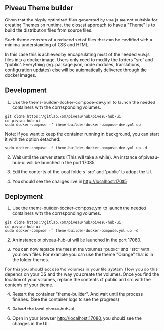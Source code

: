
## Piveau Theme builder

Given that the highly optimized files generated by vue.js are not suitable for creating Themes on runtime, the closest approach to have a "Theme" is to build the distribution files from source files.

Such theme consists of a reduced set of files that can be modified with a minimal understanding of CSS and HTML.

In this case this is achieved by encapsulating most of the needed vue.js files into a docker image. Users only need to modify the folders "src" and "public". Everything (eg. package.json, node modules, translations, configuration updates) else will be automatically delivered through the docker images.


## Development

1. Use the theme-builder-docker-compose-dev.yml to launch the needed containers with the corresponding volumes.

```
git clone https://gitlab.com/piveau/hub/piveau-hub-ui
cd piveau-hub-ui
sudo docker-compose -f theme-builder-docker-compose-dev.yml up
```

Note: if you want to keep the container running in background, you can start it with the option detached:

```
sudo docker-compose -f theme-builder-docker-compose-dev.yml up -d
```

2. Wait until the server starts (This will take a while). An instance of piveau-hub-ui will be launched in the port 17085.

3. Edit the contents of the local folders 'src' and 'public' to adopt the UI.

4. You should see the changes live in [http://localhost:17085](http://localhost:17085)



## Deployment

1. Use the theme-builder-docker-compose.yml to launch the needed containers with the corresponding volumes.

```
git clone https://gitlab.com/piveau/hub/piveau-hub-ui
cd piveau-hub-ui
sudo docker-compose -f theme-builder-docker-compose.yml up -d
```

2. An instance of piveau-hub-ui will be launched in the port 17080.

3. You can now replace the files in the volumes "public" and "src" with your own files. For example you can use the theme "Orange" that is in the folder themes.

For this you should access the volumes in your file system. How you do this depends on your OS and the way you create the volumes. Once you find the location of your volumes, replace the contents of public and src with the contents of your theme.

4. Restart the container "theme-builder". And wait until the process finishes. (See the container logs to see the progress)

5. Reload the local piveau-hub-ui

6. Open in your browser [http://localhost:17080](http://localhost:17080), you should see the changes in the UI.
